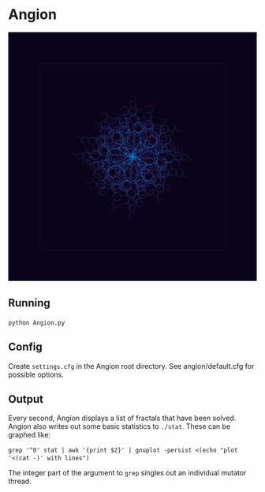 Angion
===================
![Example output](https://github.com/bennullgraham/Angion/raw/master/docs/img/fractal.png)

Running
-------------------
`python Angion.py`

Config
-------------------
Create `settings.cfg` in the Angion root directory. See angion/default.cfg for possible options.

Output
--------------------
Every second, Angion displays a list of fractals that have been solved. Angion also writes out some basic statistics to `./stat`. These can be graphed like:

    grep '^0' stat | awk '{print $2}' | gnuplot -persist <(echo "plot '<(cat -)' with lines")

The integer part of the argument to `grep` singles out an individual mutator thread.